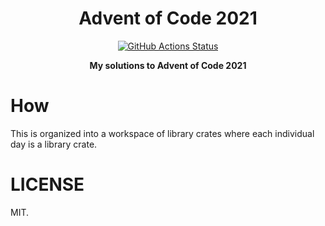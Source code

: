 <h1 align="center">Advent of Code 2021</h1>
<p align="center">
    <a href="https://github.com/sondr3/advent-2021/actions"><img alt="GitHub Actions Status" src="https://github.com/sondr3/advent-2021/workflows/pipeline/badge.svg" /></a>
</p>

<p align="center">
    <b>My solutions to Advent of Code 2021</b>
</p>

# How

This is organized into a workspace of library crates where each individual day
is a library crate.

# LICENSE

MIT.
